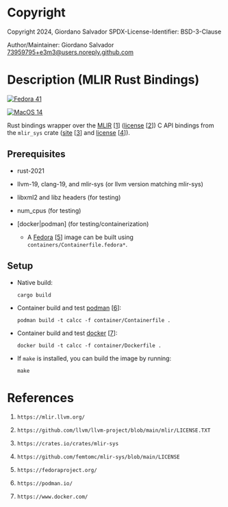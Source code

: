 #  Copyright

Copyright 2024, Giordano Salvador
SPDX-License-Identifier: BSD-3-Clause

Author/Maintainer:  Giordano Salvador <73959795+e3m3@users.noreply.github.com>


#  Description (MLIR Rust Bindings)

[![Fedora 41](https://github.com/e3m3/mlir-rust/actions/workflows/fedora-41.yaml/badge.svg?event=workflow_dispatch)](https://github.com/e3m3/mlir-rust/actions/workflows/fedora-40.yaml)

[![MacOS 14](https://github.com/e3m3/mlir-rust/actions/workflows/macos-14.yaml/badge.svg?event=workflow_dispatch)](https://github.com/e3m3/mlir-rust/actions/workflows/macos-14.yaml)

Rust bindings wrapper over the [MLIR][1] [[1]] ([license][2] [[2]]) C API bindings from the 
`mlir_sys` crate ([site][3] [[3]] and [license][4] [[4]]).


##  Prerequisites

*   rust-2021

*   llvm-19, clang-19, and mlir-sys (or llvm version matching mlir-sys)

*   libxml2 and libz headers (for testing)

*   num_cpus (for testing)

*   [docker|podman] (for testing/containerization)

    *   A [Fedora][5] [[5]] image can be built using `containers/Containerfile.fedora*`.

##  Setup

*   Native build:
    
    ```shell
    cargo build
    ```

*   Container build and test [podman][6] [[6]]:

    ```shell
    podman build -t calcc -f container/Containerfile .
    ```

*   Container build and test [docker][7] [[7]]:

    ```shell
    docker build -t calcc -f container/Dockerfile .
    ```

*   If `make` is installed, you can build the image by running:

    ```shell
    make
    ```


#  References

[1]:    https://mlir.llvm.org/

[2]:    https://github.com/llvm/llvm-project/blob/main/mlir/LICENSE.TXT

[3]:    https://crates.io/crates/mlir-sys

[4]:    https://github.com/femtomc/mlir-sys/blob/main/LICENSE

[5]:    https://fedoraproject.org/

[6]:    https://podman.io/

[7]:    https://www.docker.com/

1.  `https://mlir.llvm.org/`

1.  `https://github.com/llvm/llvm-project/blob/main/mlir/LICENSE.TXT`

1.  `https://crates.io/crates/mlir-sys`

1.  `https://github.com/femtomc/mlir-sys/blob/main/LICENSE`

1.  `https://fedoraproject.org/`

1.  `https://podman.io/`

1.  `https://www.docker.com/`

